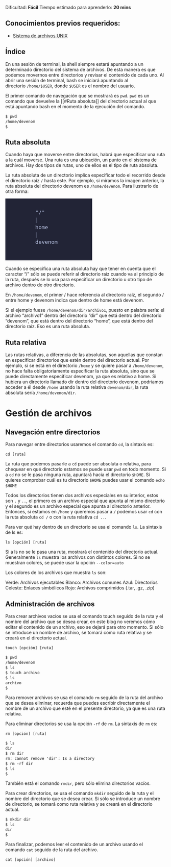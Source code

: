 Dificultad: **Fácil**
Tiempo estimado para aprenderlo: **20 mins**

## Conocimientos previos requeridos:

- [Sistema de archivos UNIX](sys2.html)

## Índice

En una sesión de terminal, la shell siempre estará apuntando a un determinado directorio del sistema de archivos. De esta manera es que podemos movernos entre directorios y revisar el contenido de cada uno. Al abrir una sesión de terminal, bash se iniciará apuntando al directorio `/home/$USER`, donde `$USER` es el nombre del usuario.

El primer comando de navegación que se mostrará es `pwd`. `pwd` es un comando que devuelve la [[#Ruta absoluta]] del directorio actual al que está apuntando bash en el momento de la ejecución del comando.

```
$ pwd
/home/devenom
$
```

## Ruta absoluta

Cuando haya que moverse entre directorios, habrá que especificar una ruta a la cuál moverse. Una ruta es una ubicación, un punto en el sistema de archivos. Hay dos tipos de rutas, uno de ellos es el tipo de ruta absoluta.

La ruta absoluta de un directorio implica especificar todo el recorrido desde el directorio raíz `/` hasta este. Por ejemplo, si miramos la imagen anterior, la ruta absoluta del directorio devenom es `/home/devenom`. Para ilustrarlo de otra forma:

![img](media/term2_1.png)

Cuando se especifica una ruta absoluta hay que tener en cuenta que el caracter “/” sólo se puede referir al directorio raíz cuando va al principio de la ruta, después se lo usa para especificar un directorio u otro tipo de archivo dentro de otro directorio.

En `/home/devenom`, el primer / hace referencia al directorio raíz, el segundo / entre home y devenom indica que dentro de home está devenom.

Si el ejemplo fuese `/home/devenom/dir/archivo1`, puesto en palabra sería: el archivo “archivo1” dentro del directorio “dir” que está dentro del directorio “devenom”, que está dentro del directorio “home”, que está dentro del directorio raíz. Eso es una ruta absoluta.

## Ruta relativa

Las rutas relativas, a diferencia de las absolutas, son aquellas que constan en especificar directorios que estén dentro del directorio actual. Por ejemplo, si se está en el directorio `/home` y se quiere pasar a `/home/devenom`, no hace falta obligatoriamente especificar la ruta absoluta, sino que se puede directamente especificar devenom, ya que es relativo a home. Si hubiera un directorio llamado dir dentro del directorio devenom, podríamos acceder a él desde `/home` usando la ruta relativa `devenom/dir`, la ruta absoluta sería `/home/devenom/dir`.

# Gestión de archivos

## Navegación entre directorios

Para navegar entre directorios usaremos el comando `cd`, la sintaxis es:

```
cd [ruta]
```

La ruta que podemos pasarle a `cd` puede ser absoluta o relativa, para chequear en qué directorio estamos se puede usar `pwd` en todo momento. Si a `cd` no se le pasa ninguna ruta, apuntará hacia el directorio `$HOME`. Si quieres comprobar cuál es tu directorio `$HOME` puedes usar el comando `echo $HOME`

Todos los directorios tienen dos archivos especiales en su interior, estos son `.` y `..`, el primero es un archivo especial que apunta al mismo directorio y el segundo es un archivo especial que apunta al directorio anterior. Entonces, si estamos en `/home` y queremos pasar a `/` podemos usar `cd` con la ruta absoluta `cd /` o con la ruta relativa `cd ..`.

Para ver qué hay dentro de un directorio se usa el comando `ls`. La sintaxis de ls es:

```
ls [opción] [ruta]
```

Si a ls no se le pasa una ruta, mostrará el contenido del directorio actual. Generalmente `ls` muestra los archivos con distintos colores. Si no se muestran colores, se puede usar la opción `--color=auto`

Los colores de los archivos que muestra `ls` son:

Verde: Archivos ejecutables Blanco: Archivos comunes Azul: Directorios Celeste: Enlaces simbólicos Rojo: Archivos comprimidos (.tar, .gz, .zip)

## Administración de archivos

Para crear archivos vacíos se usa el comando touch seguido de la ruta y el nombre del archivo que se desea crear, en este blog no veremos cómo editar el contenido de un archivo, eso se dejará para otro momento. Si sólo se introduce un nombre de archivo, se tomará como ruta relativa y se creará en el directorio actual.

```
touch [opción] [ruta]
```

```
$ pwd
/home/devenom
$ ls
$ touch archivo
$ ls
archivo
$
```

Para remover archivos se usa el comando `rm` seguido de la ruta del archivo que se desea eliminar, recuerda que puedes escribir directamente el nombre de un archivo que esté en el presente directorio, ya que es una ruta relativa.

Para eliminar directorios se usa la opción `-rf` de `rm`. La sintaxis de `rm` es:

```
rm [opción] [ruta]
```

```
$ ls
dir
$ rm dir
rm: cannot remove 'dir': Is a directory
$ rm -rf dir
$ ls
$
```

También está el comando `rmdir`, pero sólo elimina directorios vacíos.

Para crear directorios, se usa el comando `mkdir` seguido de la ruta y el nombre del directorio que se desea crear. Si sólo se introduce un nombre de directorio, se tomará como ruta relativa y se creará en el directorio actual.

```
$ mkdir dir
$ ls
dir
$
```

Para finalizar, podemos leer el contenido de un archivo usando el comando `cat` seguido de la ruta del archivo.

```
cat [opción] [archivo]
```
